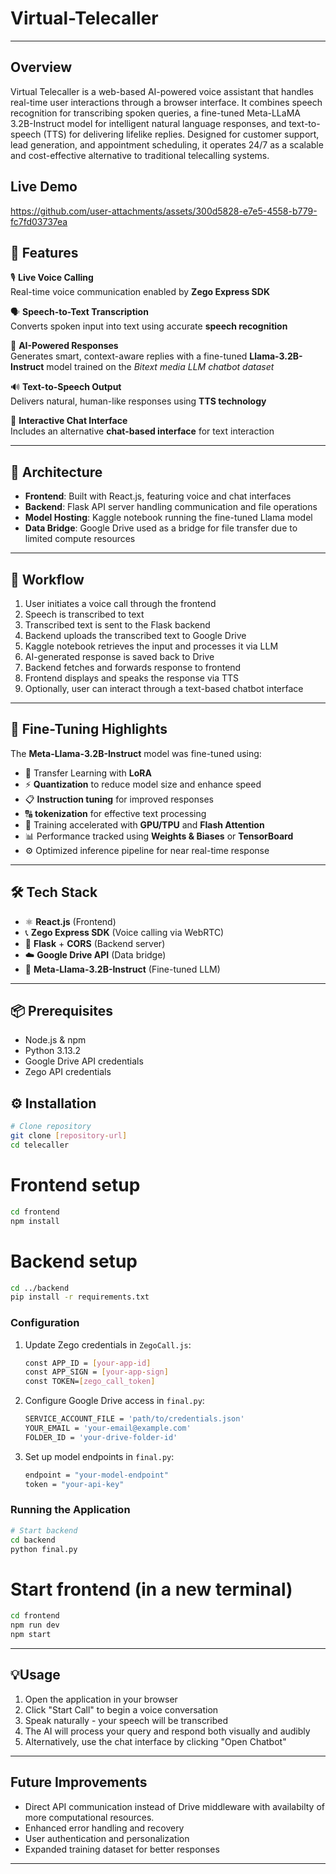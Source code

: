 # Virtual-Telecaller
---
## Overview

Virtual Telecaller is a web-based AI-powered voice assistant that handles real-time user interactions through a browser interface. It combines speech recognition for transcribing spoken queries, a fine-tuned Meta-LLaMA 3.2B-Instruct model for intelligent natural language responses, and text-to-speech (TTS) for delivering lifelike replies. Designed for customer support, lead generation, and appointment scheduling, it operates 24/7 as a scalable and cost-effective alternative to traditional telecalling systems.


## Live Demo
https://github.com/user-attachments/assets/300d5828-e7e5-4558-b779-fc7fd03737ea


## 🚀 Features

🎙️ **Live Voice Calling**  
Real-time voice communication enabled by **Zego Express SDK**

🗣️ **Speech-to-Text Transcription**  
Converts spoken input into text using accurate **speech recognition**

🧠 **AI-Powered Responses**  
Generates smart, context-aware replies with a fine-tuned **Llama-3.2B-Instruct** model trained on the *Bitext media LLM chatbot dataset*

🔊 **Text-to-Speech Output**  
Delivers natural, human-like responses using **TTS technology**

💬 **Interactive Chat Interface**  
Includes an alternative **chat-based interface** for text interaction

---

## 🧱 Architecture  
- **Frontend**: Built with React.js, featuring voice and chat interfaces  
- **Backend**: Flask API server handling communication and file operations  
- **Model Hosting**: Kaggle notebook running the fine-tuned Llama model  
- **Data Bridge**: Google Drive used as a bridge for file transfer due to limited compute resources  

---

## 🔄 Workflow  
1. User initiates a voice call through the frontend  
2. Speech is transcribed to text  
3. Transcribed text is sent to the Flask backend  
4. Backend uploads the transcribed text to Google Drive  
5. Kaggle notebook retrieves the input and processes it via LLM  
6. AI-generated response is saved back to Drive  
7. Backend fetches and forwards response to frontend  
8. Frontend displays and speaks the response via TTS  
9. Optionally, user can interact through a text-based chatbot interface  

---

## 🧠 Fine-Tuning Highlights  
The **Meta-Llama-3.2B-Instruct** model was fine-tuned using:

- 🧩 Transfer Learning with **LoRA** 
- ⚡ **Quantization** to reduce model size and enhance speed​ 
- 📋 **Instruction tuning** for improved responses
- 🔠 **tokenization** for effective text processing  
- 🚀 Training accelerated with **GPU/TPU** and **Flash Attention**  
- 📊 Performance tracked using **Weights & Biases** or **TensorBoard**  
- ⚙️ Optimized inference pipeline for near real-time response  

---

## 🛠️ Tech Stack  
- ⚛️ **React.js** (Frontend)  
- 📞 **Zego Express SDK** (Voice calling via WebRTC)  
- 🐍 **Flask** + **CORS** (Backend server)  
- ☁️ **Google Drive API** (Data bridge)  
- 🧠 **Meta-Llama-3.2B-Instruct** (Fine-tuned LLM)

---

## 📦 Prerequisites
- Node.js & npm
- Python 3.13.2
- Google Drive API credentials
- Zego API credentials

## ⚙️ Installation
```bash
# Clone repository
git clone [repository-url]
cd telecaller
```

# Frontend setup
```bash
cd frontend
npm install
```

# Backend setup
```bash
cd ../backend
pip install -r requirements.txt
```

### Configuration
1. Update Zego credentials in `ZegoCall.js`:
   ```bash
   const APP_ID = [your-app-id]
   const APP_SIGN = [your-app-sign]
   const TOKEN=[zego_call_token]
   ```

2. Configure Google Drive access in `final.py`:
   ```bash python
   SERVICE_ACCOUNT_FILE = 'path/to/credentials.json'
   YOUR_EMAIL = 'your-email@example.com'
   FOLDER_ID = 'your-drive-folder-id'
   ```

3. Set up model endpoints in `final.py`:
   ```bash python
   endpoint = "your-model-endpoint"
   token = "your-api-key"
   ```

### Running the Application
```bash
# Start backend
cd backend
python final.py
```

# Start frontend (in a new terminal)
```bash
cd frontend
npm run dev
npm start
```

---

## 💡Usage
1. Open the application in your browser
2. Click "Start Call" to begin a voice conversation
3. Speak naturally - your speech will be transcribed
4. The AI will process your query and respond both visually and audibly
5. Alternatively, use the chat interface by clicking "Open Chatbot"

---

## Future Improvements
- Direct API communication instead of Drive middleware with availabilty of more computational resources.
- Enhanced error handling and recovery
- User authentication and personalization
- Expanded training dataset for better responses

---

